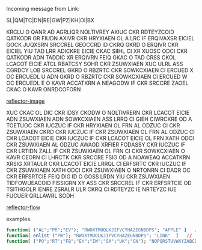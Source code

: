 Incoming message from Link:
<!-- Translated text
HETSU
I MADE AN AWESOME DISCOVERY ABOUT THE ENCRYPTION MACHINE WE FOUND
ABOVE THE KEYBOARD IS A SET OF REMOVABLE ROTORS WITH JUMBLED LETTERS WRITTEN ON THEM
WHEN I REMOVE THE ROTORS YOU CAN SEE ANOTHER ROTOR THAT LOOKS TO BE BUILT INTO THE MACHINE AND CANNOT BE REMOVED
FROM WHAT I CAN TELL THIS STATIC ROTOR ACTS EXACTLY LIKE THE PLUGBOARD BUT USES ALL TWENTY SIX LETTERS
WHEN I EXPECT THE LIGHTBOARD TO RETURN B IT RETURNS U
AND WHEN I EXPECT THE LIGHTBOARD TO RETURN G IT RETURNS R
I HAVE ATTACHED A DRAWING OF THE LETTER PAIRS THAT I HAVE IDENTIFIED
BUT THAT IS NOT THE ONLY THING I DISCOVERED
THE STATIC ROTOR AND PLUGBOARD AND LIGHTBOARD ALL SEEM TO WORK TOGETHER IN A CIRCUIT
THE OUTPUT OF THE KEYBOARD IS FED AS INPUT TO THE PLUGBOARD
THEN THE OUTPUT OF THE PLUGBOARD IS FED AS INPUT TO THE STATIC ROTOR
THE OUTPUT OF THE STATIC ROTOR IS FED BACK INTO THE PLUGBOARD AS INPUT AGAIN 
BEFORE FINALLY THE OUTPUT OF THE SECOND PASS OF THE PLUGBOARD IS FED TO THE LIGHTBOARD
I HAVE TRIED TO SKETCH THE LETTER FLOW IN A DIAGRAM ATTACHED BELOW
BECAUSE THE STATIC ROTOR SEEMS TO REFLECT THE OUTPUT OF THE PLUGBOARD BACK INTO THE PLUGBOARD I DECIDED TO NAME IT THE REFLECTOR
FROM NOW ON I WILL SEND YOU THE PLUGBOARD CONFIGURATION FOLLOWED BY ALL THE LETTERS OF THE REFLECTOR IN CLOCKWISE ORDER 
PLEASE USE THEM TO ENCRYPT OR DECRYPT OUR FUTURE MESSAGES
LINK
-->

SL|QM|TC|DN|RE|GW|PZ|KH|OI|BX

KRCLU
O QANR AD AGRLIQR NOLTIVREY AXIUC CKR RDTEYZCOID QATKODR GR FIUDN
AXIVR CKR HRYXIAEN OL A LRC IF ERQIVAXSR EICIEL GOCK JUQXSRN SRCCREL GEOCCRD ID CKRQ
GKRD O ERQIVR CKR EICIEL YIU TAD LRR ADICKRE EICIE CKAC SIIHL CI XR XUOSC ODCI CKR QATKODR ADN TADDIC XR ERQIVRN
FEIQ GKAC O TAD CRSS CKOL LCACOT EICIE ATCL RBATCSY SOHR CKR ZSUWXIAEN XUC ULRL ASS CGRDCY LOB SRCCREL
GKRD O RBZRTC CKR SOWKCXIAEN CI ERCUED X OC ERCUEDL U
ADN GKRD O RBZRTC CKR SOWKCXIAEN CI ERCUED W OC ERCUEDL E
O KAVR ACCATKRN A NEAGODW IF CKR SRCCRE ZAOEL CKAC O KAVR ONRDCOFORN

[reflector-image](images/reflector-image.png)

XUC CKAC OL DIC CKR IDSY CKODW O NOLTIVRERN
CKR LCACOT EICIE ADN ZSUWXIAEN ADN SOWKCXIAEN ASS LRRQ CI GIEH CIWRCKRE OD A TOETUOC
CKR IUCZUC IF CKR HRYXIAEN OL FRN AL ODZUC CI CKR ZSUWXIAEN
CKRD CKR IUCZUC IF CKR ZSUWXIAEN OL FRN AL ODZUC CI CKR LCACOT EICIE
CKR IUCZUC IF CKR LCACOT EICIE OL FRN XATH ODCI CKR ZSUWXIAEN AL ODZUC AWAOD 
XRFIER FODASSY CKR IUCZUC IF CKR LRTIDN ZALL IF CKR ZSUWXIAEN OL FRN CI CKR SOWKCXIAEN
O KAVR CEORN CI LHRCTK CKR SRCCRE FSIG OD A NOAWEAQ ACCATKRN XRSIG
XRTAULR CKR LCACOT EICIE LRRQL CI ERFSRTC CKR IUCZUC IF CKR ZSUWXIAEN XATH ODCI CKR ZSUWXIAEN O NRTONRN CI DAQR OC CKR ERFSRTCIE
FEIQ DIG ID O GOSS LRDN YIU CKR ZSUWXIAEN TIDFOWUEACOID FISSIGRN XY ASS CKR SRCCREL IF CKR ERFSRTCIE OD TSITHGOLR IENRE 
ZSRALR ULR CKRQ CI RDTEYZC IE NRTEYZC IUE FUCUER QRLLAWRL
SODH

[reflector-flow](images/reflector-flow.png)

examples.
``` q
function[ ("AL";"PR";"EV"); "RWOXTMUQLKJIFVCYHAZEGNBDPS"; "APPLE" ]   //   "ILLPN"
function[ enlist ("PW"); "RWOXTMUQLKJIFVCYHAZEGNBDPS"; "LINK"  ]   //  "ILVJ"
function[ ("PO";"RT";"FB";"EY";"IW";"SA";"UK";"CN"); "NOPQRSTUVWXYZABCDEFGHIJKLM"; "LOSGTFYJNO JC PXO" ]  //  "ENCRYPTION IS FUN"
```
